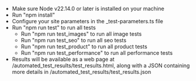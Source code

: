* Make sure Node v22.14.0 or later is installed on your machine
* Run "npm install"
* Configure your site parameters in the _test-parameters.ts file
* Run "npm run test" to run all tests
  * Run "npm run test_images" to run all image tests
  * Run "npm run test_seo" to run all seo tests
  * Run "npm run test_product" to run all product tests
  * Run "npm run test_performance" to run all performance tests
* Results will be available as a web page at /automated_test_results/test_results.html,
  along with a JSON containing more details in /automated_test_results/test_results.json